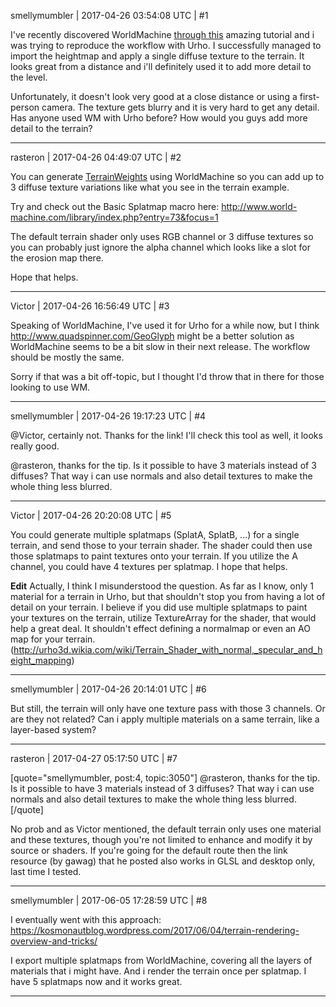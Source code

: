 smellymumbler | 2017-04-26 03:54:08 UTC | #1

I've recently discovered WorldMachine [through this](https://www.youtube.com/watch?v=8uZGUsfjrbw) amazing tutorial and i was trying to reproduce the workflow with Urho. I successfully managed to import the heightmap and apply a single diffuse texture to the terrain. It looks great from a distance and i'll definitely used it to add more detail to the level. 

Unfortunately, it doesn't look very good at a close distance or using a first-person camera. The texture gets blurry and it is very hard to get any detail. Has anyone used WM with Urho before? How would you guys add more detail to the terrain?

-------------------------

rasteron | 2017-04-26 04:49:07 UTC | #2

You can generate [TerrainWeights](https://github.com/urho3d/Urho3D/blob/master/bin/Data/Textures/TerrainWeights.dds) using WorldMachine so you can add up to 3 diffuse texture variations like what you see in the terrain example. 

Try and check out the Basic Splatmap macro here:
http://www.world-machine.com/library/index.php?entry=73&focus=1

The default terrain shader only uses RGB channel or 3 diffuse textures so you can probably just ignore the alpha channel which looks like a slot for the erosion map there.

Hope that helps.

-------------------------

Victor | 2017-04-26 16:56:49 UTC | #3

Speaking of WorldMachine, I've used it for Urho for a while now, but I think http://www.quadspinner.com/GeoGlyph might be a better solution as WorldMachine seems to be a bit slow in their next release. The workflow should be mostly the same.

Sorry if that was a bit off-topic, but I thought I'd throw that in there for those looking to use WM.

-------------------------

smellymumbler | 2017-04-26 19:17:23 UTC | #4

@Victor, certainly not. Thanks for the link! I'll check this tool as well, it looks really good.

@rasteron, thanks for the tip. Is it possible to have 3 materials instead of 3 diffuses? That way i can use normals and also detail textures to make the whole thing less blurred.

-------------------------

Victor | 2017-04-26 20:20:08 UTC | #5

You could generate multiple splatmaps (SplatA, SplatB, ...) for a single terrain, and send those to your terrain shader. The shader could then use those splatmaps to paint textures onto your terrain. If you utilize the A channel, you could have 4 textures per splatmap. I hope that helps.

**Edit** 
Actually, I think I misunderstood the question. As far as I know, only 1 material for a terrain in Urho, but that shouldn't stop you from having a lot of detail on your terrain. I believe if you did use multiple splatmaps to paint your textures on the terrain, utilize TextureArray for the shader, that would help a great deal. It shouldn't effect defining a normalmap or even an AO map for your terrain. (http://urho3d.wikia.com/wiki/Terrain_Shader_with_normal,_specular_and_height_mapping)

-------------------------

smellymumbler | 2017-04-26 20:14:01 UTC | #6

But still, the terrain will only have one texture pass with those 3 channels. Or are they not related? Can i apply multiple materials on a same terrain, like a layer-based system?

-------------------------

rasteron | 2017-04-27 05:17:50 UTC | #7

[quote="smellymumbler, post:4, topic:3050"]
@rasteron, thanks for the tip. Is it possible to have 3 materials instead of 3 diffuses? That way i can use normals and also detail textures to make the whole thing less blurred.
[/quote]

No prob and as Victor mentioned, the default terrain only uses one material and these textures, though you're not limited to enhance and modify it by source or shaders. If you're going for the default route then the link resource (by gawag) that he posted also works in GLSL and desktop only, last time I tested.

-------------------------

smellymumbler | 2017-06-05 17:28:59 UTC | #8

I eventually went with this approach: https://kosmonautblog.wordpress.com/2017/06/04/terrain-rendering-overview-and-tricks/

I export multiple splatmaps from WorldMachine, covering all the layers of materials that i might have. And i render the terrain once per splatmap. I have 5 splatmaps now and it works great.

-------------------------

